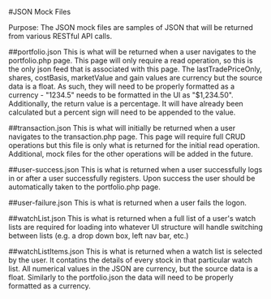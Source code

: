 #JSON Mock Files

Purpose: The JSON mock files are samples of JSON that will be returned from various RESTful API calls.

##portfolio.json
This is what will be returned when a user navigates to the portfolio.php page. This page will only require a read operation, so this is the only json feed that is associated with this page. The lastTradePriceOnly, shares, costBasis, marketValue and gain values are currency but the source data is a float. As such, they will need to be properly formatted as a currency - "1234.5" needs to be formatted in the UI as "$1,234.50". Additionally, the return value is a percentage. It will have already been calculated but a percent sign will need to be appended to the value.

##transaction.json
This is what will initially be returned when a user navigates to the transaction.php page. This page will require full CRUD operations but this file is only what is returned for the initial read operation. Additional, mock files for the other operations will be added in the future.

##user-success.json
This is what is returned when a user successfully logs in or after a user successfully registers. Upon success the user should be automatically taken to the portfolio.php page.

##user-failure.json
This is what is returned when a user fails the logon.

##watchList.json
This is what is returned when a full list of a user's watch lists are required for loading into whatever UI structure will handle switching between lists (e.g. a drop down box, left nav bar, etc.)

##watchListItems.json
This is what is returned when a watch list is selected by the user. It contatins the details of every stock in that particular watch list. All numerical values in the JSON are currency, but the source data is a float. Similarly to the portfolio.json the data will need to be properly formatted as a currency.

